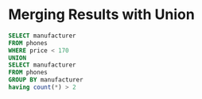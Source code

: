 # Merging Results with Union

```sql
SELECT manufacturer
FROM phones
WHERE price < 170
UNION
SELECT manufacturer
FROM phones
GROUP BY manufacturer
having count(*) > 2
```
